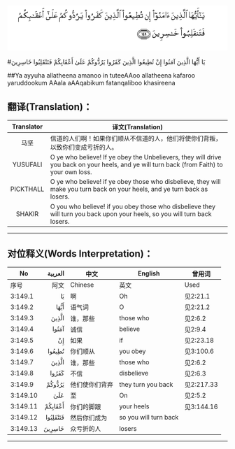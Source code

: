![003:149](images/003_149.gif)

#يَا أَيُّهَا الَّذِينَ آمَنُوا إِنْ تُطِيعُوا الَّذِينَ كَفَرُوا يَرُدُّوكُمْ عَلَىٰ أَعْقَابِكُمْ فَتَنْقَلِبُوا خَاسِرِينَ 

##Ya ayyuha allatheena amanoo in tuteeAAoo allatheena kafaroo yaruddookum AAala aAAqabikum fatanqaliboo khasireena 

## 翻译(Translation)：

| Translator | 译文(Translation)                                            |
| :--------: | ------------------------------------------------------------ |
|    马坚    | 信道的人们啊！如果你们顺从不信道的人，他们将使你们背叛，以致你们变成亏折的人。 |
|  YUSUFALI  | O ye who believe! If ye obey the Unbelievers, they will drive you back on your heels, and ye will turn back (from Faith) to your own loss. |
| PICKTHALL  | O ye who believe! if ye obey those who disbelieve, they will make you turn back on your heels, and ye turn back as losers. |
|   SHAKIR   | O you who believe! if you obey those who disbelieve they will turn you back upon your heels, so you will turn back losers. |

---

## 对位释义(Words Interpretation)：

| No   | العربية | 中文    | English | 曾用词 |
| ---- | ------: | ------- | ------- | ------ |
| 序号 |    阿文 | Chinese | 英文    | Used   |
| 3:149.1  | يَا       | 啊             | Oh                    | 见2:21.1   |
| 3:149.2  | أَيُّهَا     | 语气词         | O                     | 见2:21.2   |
| 3:149.3  | الَّذِينَ    | 谁，那些       | those who             | 见2:6.2    |
| 3:149.4  | آمَنُوا    | 诚信           | believe               | 见2:9.4    |
| 3:149.5  | إِنْ       | 如果           | if                    | 见2:23.18  |
| 3:149.6  | تُطِيعُوا   | 你们顺从       | you obey              | 见3:100.6  |
| 3:149.7  | الَّذِينَ    | 谁，那些       | those who             | 见2:6.2    |
| 3:149.8  | كَفَرُوا    | 不信           | disbelieve            | 见2:6.3    |
| 3:149.9  | يَرُدُّوكُمْ   | 他们使你们背弃 | they turn you back    | 见2:217.33 |
| 3:149.10 | عَلَىٰ      | 至             | On                    | 见2:5.2    |
| 3:149.11 | أَعْقَابِكُمْ  | 你们的脚跟     | your heels            | 见3:144.16 |
| 3:149.12 | فَتَنْقَلِبُوا | 然后你们成为   | so you will turn back |            |
| 3:149.13 | خَاسِرِينَ   | 众亏折的人     | losers                |            |

---
